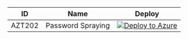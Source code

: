 | ID          | Name                                                             |Deploy|
| ----------- |------------------------------------------------------------------|------|
| AZT202    | Password Spraying|[![Deploy to Azure](https://aka.ms/deploytoazurebutton)](https://portal.azure.com/#create/Microsoft.Template/uri/https%3A%2F%2Fraw.githubusercontent.com%2Fhausec%2FAzDetectSuite%2Fmain%2FAzureThreatResearchMatrix%2FInitialAccess%2FAZT202%2FAZT202.json)|
